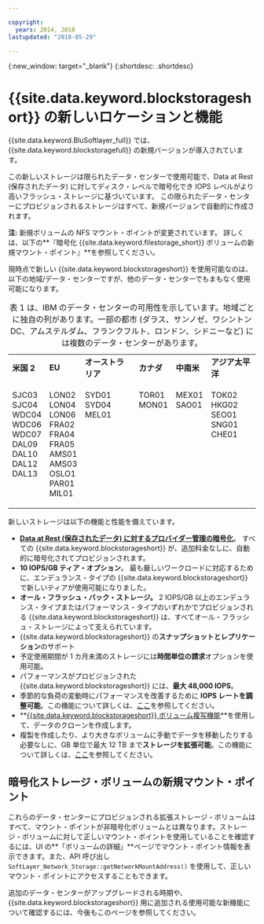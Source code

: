 ```yaml
---

copyright:
  years: 2014, 2018
lastupdated: "2018-05-29"

---
```

{:new_window: target="_blank"}
{:shortdesc: .shortdesc}

# {{site.data.keyword.blockstorageshort}} の新しいロケーションと機能

{{site.data.keyword.BluSoftlayer_full}} では、{{site.data.keyword.blockstoragefull}} の新規バージョンが導入されています。

この新しいストレージは限られたデータ・センターで使用可能で、Data at Rest (保存されたデータ) に対してディスク・レベルで暗号化でき IOPS レベルがより高いフラッシュ・ストレージに基づいています。  この限られたデータ・センターにプロビジョンされるストレージはすべて、新規バージョンで自動的に作成されます。

**注:** 新規ボリュームの NFS マウント・ポイントが変更されています。 詳しくは、以下の**『暗号化 {{site.data.keyword.filestorage_short}} ボリュームの新規マウント・ポイント』**を参照してください。

現時点で新しい {{site.data.keyword.blockstorageshort}} を使用可能なのは、以下の地域/データ・センターですが、他のデータ・センターでもまもなく使用可能になります。
<table style="width:100%;">
 <caption>表 1 は、IBM のデータ・センターの可用性を示しています。地域ごとに独自の列があります。一部の都市 (ダラス、サンノゼ、ワシントン DC、アムステルダム、フランクフルト、ロンドン、シドニーなど) には複数のデータ・センターがあります。</caption>
	 <tr>
	   <td><strong>米国 2</strong></td>
	   <td><strong>EU</strong></td>
	   <td><strong>オーストラリア</strong></td>
	   <td><strong>カナダ</strong></td>
	   <td><strong>中南米</strong></td>
	   <td><strong>アジア太平洋</strong></td>
	</tr>
	<tr>
	   <td><p>SJC03<br />
		SJC04<br />
		WDC04<br />
		WDC06<br />
		WDC07<br />
		DAL09<br />
		DAL10<br />
		DAL12<br />
		DAL13<br /><br /><br /></p>
	   </td>
	   <td><p>LON02<br />
		LON04<br />
		LON06<br />
		FRA02<br />
		FRA04<br />
		FRA05<br />
		AMS01<br />
		AMS03<br />
		OSLO1<br />
		PAR01<br />
		MIL01</p>
            </td>
	    <td><p>SYD01<br />
		SYD04<br />
		MEL01<br /><br /><br /><br /><br /><br /><br /><br /><br /></p>
	    </td>
	    <td><p>TOR01<br />
		MON01<br /><br /><br /><br /><br /><br /><br /><br /><br /><br /></p>
	    </td>
	    <td><p>MEX01<br />SAO01<br /><br /><br /><br /><br /><br /><br /><br /><br /><br /></p>
	    </td>
	    <td><p>TOK02<br />
		HKG02<br />
		SEO01<br />
		SNG01<br />
		CHE01<br /><br /><br /><br /><br /><br /><br /></p>
	   </td>
	</tr>
</table>


新しいストレージは以下の機能と性能を備えています。

- **[Data at Rest (保存されたデータ) に対するプロバイダー管理の暗号化](block-file-storage-encryption-rest.html)**。
  すべての {{site.data.keyword.blockstorageshort}} が、追加料金なしに、自動的に暗号化されてプロビジョンされます。
- **10 IOPS/GB ティア・オプション**。
  最も厳しいワークロードに対応するために、エンデュランス・タイプの {{site.data.keyword.blockstorageshort}} で新しいティアが使用可能になりました。
- **オール・フラッシュ・バック・ストレージ。**
  2 IOPS/GB 以上のエンデュランス・タイプまたはパフォーマンス・タイプのいずれかでプロビジョンされる {{site.data.keyword.blockstorageshort}} は、すべてオール・フラッシュ・ストレージによって支えられています。
- {{site.data.keyword.blockstorageshort}} の**スナップショットとレプリケーション**のサポート
- 予定使用期間が 1 カ月未満のストレージには**時間単位の請求**オプションを使用可能。
- パフォーマンスがプロビジョンされた {{site.data.keyword.blockstorageshort}} には、**最大 48,000 IOPS**。
- 季節的な負荷の変動時にパフォーマンスを改善するために **IOPS レートを調整可能**。この機能について詳しくは、[ここ](adjustable-iops.html)を参照してください。
- **[{{site.data.keyword.blockstorageshort}} ボリューム複写機能](how-to-create-duplicate-volume.html)**を使用して、データのクローンを作成します。
- 複製を作成したり、より大きなボリュームに手動でデータを移動したりする必要なしに、GB 単位で最大 12 TB まで**ストレージを拡張可能**。この機能について詳しくは、[ここ](expandable_block_storage.html)を参照してください。

## 暗号化ストレージ・ボリュームの新規マウント・ポイント

これらのデータ・センターにプロビジョンされる拡張ストレージ・ボリュームはすべて、マウント・ポイントが非暗号化ボリュームとは異なります。ストレージ・ボリュームに対して正しいマウント・ポイントを使用していることを確認するには、UI の**「ボリュームの詳細」**ページでマウント・ポイント情報を表示できます。また、API 呼び出し `SoftLayer_Network_Storage::getNetworkMountAddress()` を使用して、正しいマウント・ポイントにアクセスすることもできます。

追加のデータ・センターがアップグレードされる時期や、{{site.data.keyword.blockstorageshort}} 用に追加される使用可能な新機能について確認するには、今後もこのページを参照してください。
